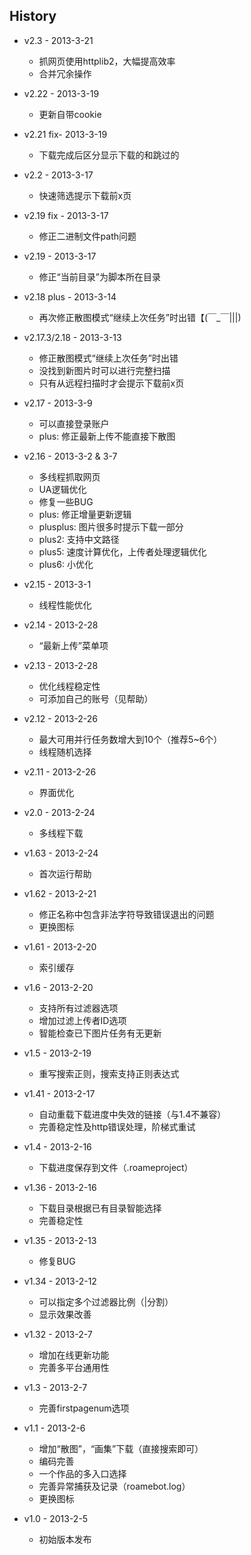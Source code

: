 ﻿## History

- v2.3 - 2013-3-21
	- 抓网页使用httplib2，大幅提高效率
	- 合并冗余操作
	
- v2.22 - 2013-3-19
	- 更新自带cookie

- v2.21 fix- 2013-3-19
	- 下载完成后区分显示下载的和跳过的

- v2.2 - 2013-3-17
	- 快速筛选提示下载前x页

- v2.19 fix - 2013-3-17
	- 修正二进制文件path问题

- v2.19 - 2013-3-17
	- 修正“当前目录”为脚本所在目录

- v2.18 plus - 2013-3-14
	- 再次修正散图模式“继续上次任务”时出错【(￣_￣|||) 

- v2.17.3/2.18 - 2013-3-13
	- 修正散图模式“继续上次任务”时出错
	- 没找到新图片时可以进行完整扫描
	- 只有从远程扫描时才会提示下载前x页
	
- v2.17 - 2013-3-9
	- 可以直接登录账户
	- plus: 修正最新上传不能直接下散图

- v2.16 - 2013-3-2 & 3-7
	- 多线程抓取网页
	- UA逻辑优化
	- 修复一些BUG
	- plus: 修正增量更新逻辑
	- plusplus: 图片很多时提示下载一部分
	- plus2: 支持中文路径
	- plus5: 速度计算优化，上传者处理逻辑优化
	- plus6: 小优化
	
- v2.15 - 2013-3-1
	- 线程性能优化

- v2.14 - 2013-2-28
	- “最新上传”菜单项
	
- v2.13 - 2013-2-28
	- 优化线程稳定性
	- 可添加自己的账号（见帮助）
	
- v2.12 - 2013-2-26
	- 最大可用并行任务数增大到10个（推荐5~6个）
	- 线程随机选择

- v2.11 - 2013-2-26
	- 界面优化
	
- v2.0 - 2013-2-24
	- 多线程下载

- v1.63 - 2013-2-24
	- 首次运行帮助

- v1.62 - 2013-2-21
	- 修正名称中包含非法字符导致错误退出的问题
	- 更换图标

- v1.61 - 2013-2-20
	- 索引缓存

- v1.6 - 2013-2-20
	- 支持所有过滤器选项
	- 增加过滤上传者ID选项
	- 智能检查已下图片任务有无更新
	
- v1.5 - 2013-2-19
	- 重写搜索正则，搜索支持正则表达式
	
- v1.41 - 2013-2-17
	- 自动重载下载进度中失效的链接（与1.4不兼容）
	- 完善稳定性及http错误处理，阶梯式重试

- v1.4 - 2013-2-16
	- 下载进度保存到文件（.roameproject）

- v1.36 - 2013-2-16
	- 下载目录根据已有目录智能选择
	- 完善稳定性

- v1.35 - 2013-2-13
	- 修复BUG
	
- v1.34 - 2013-2-12
	- 可以指定多个过滤器比例（|分割）
	- 显示效果改善
	
- v1.32 - 2013-2-7
	- 增加在线更新功能
	- 完善多平台通用性
	
- v1.3 - 2013-2-7
	- 完善firstpagenum选项
	
- v1.1 - 2013-2-6
	- 增加“散图”，“画集”下载（直接搜索即可）
	- 编码完善
	- 一个作品的多入口选择
	- 完善异常捕获及记录（roamebot.log）
	- 更换图标

- v1.0 - 2013-2-5
	- 初始版本发布
